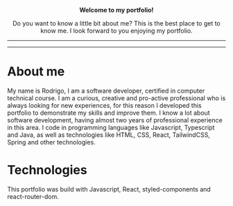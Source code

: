 <p align="center"><strong>Welcome to my portfolio!</strong></p>
<p align="center">
Do you want to know a little bit about me? This is the best place to get to know me. I look forward to you enjoying my portfolio.
</p>

---

---

# About me
My name is Rodrigo, I am a software developer, certified in computer technical course. I am a curious, creative and pro-active professional who is always looking for new experiences, for this reason I developed this portfolio to demonstrate my skills and improve them. I know a lot about software development, having almost two years of professional experience in this area. I code in programming languages like Javascript, Typescript and Java, as well as technologies like HTML, CSS, React, TailwindCSS, Spring and other technologies.

# Technologies
This portfolio was build with Javascript, React, styled-components and react-router-dom.